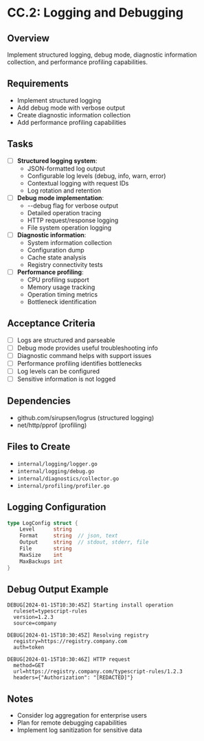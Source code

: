# CC.2: Logging and Debugging

## Overview
Implement structured logging, debug mode, diagnostic information collection, and performance profiling capabilities.

## Requirements
- Implement structured logging
- Add debug mode with verbose output
- Create diagnostic information collection
- Add performance profiling capabilities

## Tasks
- [ ] **Structured logging system**:
  - JSON-formatted log output
  - Configurable log levels (debug, info, warn, error)
  - Contextual logging with request IDs
  - Log rotation and retention
- [ ] **Debug mode implementation**:
  - --debug flag for verbose output
  - Detailed operation tracing
  - HTTP request/response logging
  - File system operation logging
- [ ] **Diagnostic information**:
  - System information collection
  - Configuration dump
  - Cache state analysis
  - Registry connectivity tests
- [ ] **Performance profiling**:
  - CPU profiling support
  - Memory usage tracking
  - Operation timing metrics
  - Bottleneck identification

## Acceptance Criteria
- [ ] Logs are structured and parseable
- [ ] Debug mode provides useful troubleshooting info
- [ ] Diagnostic command helps with support issues
- [ ] Performance profiling identifies bottlenecks
- [ ] Log levels can be configured
- [ ] Sensitive information is not logged

## Dependencies
- github.com/sirupsen/logrus (structured logging)
- net/http/pprof (profiling)

## Files to Create
- `internal/logging/logger.go`
- `internal/logging/debug.go`
- `internal/diagnostics/collector.go`
- `internal/profiling/profiler.go`

## Logging Configuration
```go
type LogConfig struct {
    Level      string
    Format     string  // json, text
    Output     string  // stdout, stderr, file
    File       string
    MaxSize    int
    MaxBackups int
}
```

## Debug Output Example
```
DEBUG[2024-01-15T10:30:45Z] Starting install operation
  ruleset=typescript-rules
  version=1.2.3
  source=company

DEBUG[2024-01-15T10:30:45Z] Resolving registry
  registry=https://registry.company.com
  auth=token

DEBUG[2024-01-15T10:30:46Z] HTTP request
  method=GET
  url=https://registry.company.com/typescript-rules/1.2.3
  headers={"Authorization": "[REDACTED]"}
```

## Notes
- Consider log aggregation for enterprise users
- Plan for remote debugging capabilities
- Implement log sanitization for sensitive data
